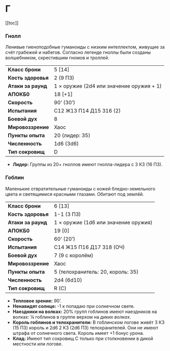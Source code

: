 # Г

[[toc]]

### Гнолл

Ленивые гиеноподобные гуманоиды с низким интеллектом, живущие за счёт грабежей и набегов. Согласно легенде гноллы были созданы волшебником, скрестившим гномов и троллей.

|                    |                                          |
| :----------------- | :--------------------------------------- |
| **Класс брони**    | 5 [14]                                   |
| **Кость здоровья** | 2 (9 ПЗ)                                 |
| **Атаки за раунд** | 1 × оружие (2d4 или значение оружия + 1) |
| **АПОКБ0**         | 18 [+1]                                  |
| **Скорость**       | 90’ (30’)                                |
| **Испытания**      | C12 Ж13 П14 Д15 З16 (2)                  |
| **Боевой дух**     | 8                                        |
| **Мировоззрение**  | Хаос                                     |
| **Пункты опыта**   | 20 (лидер: 35)                           |
| **Численность**    | 1d6 (3d6)                                |
| **Тип сокровищ**   | D                                        |

- **Лидер:** Группы из 20+ гноллов имеют гнолла-лидера с 3 КЗ (16 ПЗ).

### Гоблин

Маленькие отвратительные гуманоиды с кожей бледно-земельного цвета и светящимися красными глазами. Обитают под землёй.

|                    |                                      |
| :----------------- | :----------------------------------- |
| **Класс брони**    | 6 [13]                               |
| **Кость здоровья** | 1-1 (3 ПЗ)                           |
| **Атаки за раунд** | 1 × оружие (1d6 или значение оружия) |
| **АПОКБ0**         | 19 [0]                               |
| **Скорость**       | 60’ (20’)                            |
| **Испытания**      | C14 Ж15 П16 Д17 З18 (ОЧ)             |
| **Боевой дух**     | 7 (9 с королём)                      |
| **Мировоззрение**  | Хаос                                 |
| **Пункты опыта**   | 5 (телохранитель: 20, король: 35)    |
| **Численность**    | 2d4 (6d10)                           |
| **Тип сокровищ**   | R (C)                                |

- **Тепловое зрение:** 90’.
- **Ненавидят солнце:** -1 к попадаю при солнечном свете.
- **Наездники на волках:** 20% групп гоблинов имеют наездников на волках: ¼ гоблинов в группе верхом на *диких волках*.
- **Король гоблинов и телохранители:** В гоблинском логове живёт 3 КЗ (15 ПЗ) король  и 2d6 2 КЗ (2d6 ПЗ) телохранителей. Они не имеют штрафа от солнечного света. Король имеет +1 бонус урона.
- **Клад:** Имеют тип сокровищ C только при столкновении в дикой местности или логове.